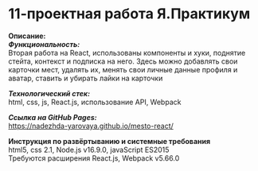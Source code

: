 # 11-проектная работа Я.Практикум


**Описание:**
\
***Функциональность:***
\
Вторая работа на React, использованы компоненты и хуки, поднятие стейта, контекст и подписка на него.
Здесь можно добавлять свои карточки мест, удалять их, менять свои личные данные профиля и аватар, ставить и убирать лайки на карточки 


***Технологический стек:***
\
html, css, js, React.js, использование API, Webpack


***Ссылка на GitHub Pages:***
\
https://nadezhda-yarovaya.github.io/mesto-react/



**Инструкция по развёртыванию и системные требования**
\
html5, css 2.1, Node.js v16.9.0, javaScript ES2015
\
Требуются расширения React.js, Webpack v5.66.0
